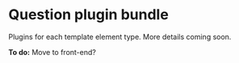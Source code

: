 # Question plugin bundle

Plugins for each template element type. More details coming soon.

**To do:** Move to front-end?
